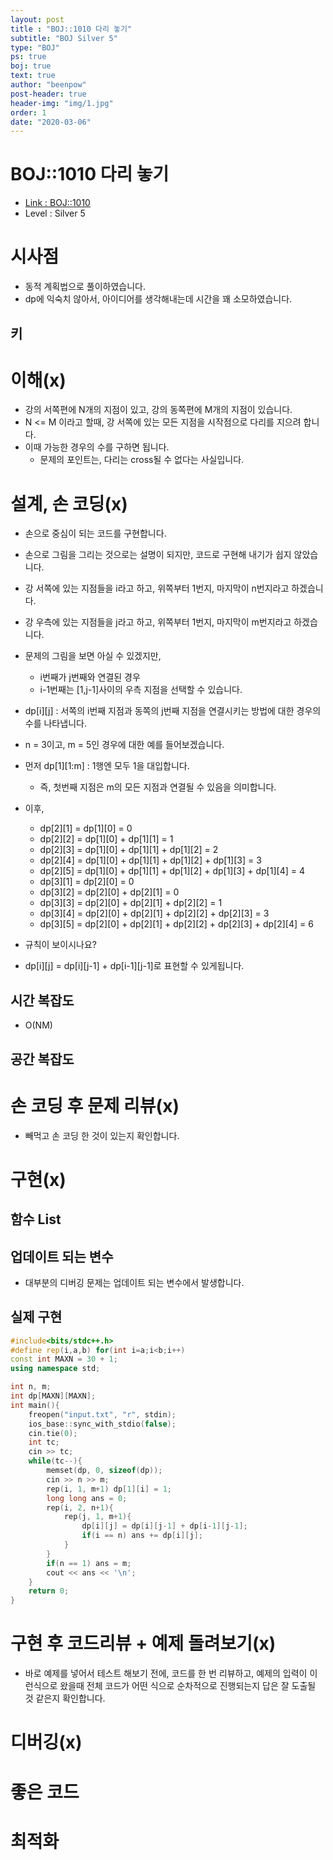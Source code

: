 ```yaml
---
layout: post
title : "BOJ::1010 다리 놓기"
subtitle: "BOJ Silver 5"
type: "BOJ"
ps: true
boj: true
text: true
author: "beenpow"
post-header: true
header-img: "img/1.jpg"
order: 1
date: "2020-03-06"
---
```



# BOJ::1010 다리 놓기
- [Link : BOJ::1010](https://www.acmicpc.net/problem/1010)
- Level : Silver 5

# 시사점
- 동적 계획법으로 풀이하였습니다.
- dp에 익숙치 않아서, 아이디어를 생각해내는데 시간을 꽤 소모하였습니다.

## 키

# 이해(x)
- 강의 서쪽편에 N개의 지점이 있고, 강의 동쪽편에 M개의 지점이 있습니다.
- N <= M 이라고 할때, 강 서쪽에 있는 모든 지점을 시작점으로 다리를 지으려 합니다.
- 이때 가능한 경우의 수를 구하면 됩니다.
  - 문제의 포인트는, 다리는 cross될 수 없다는 사실입니다.

# 설계, 손 코딩(x)
- 손으로 중심이 되는 코드를 구현합니다.
- 손으로 그림을 그리는 것으로는 설명이 되지만, 코드로 구현해 내기가 쉽지 않았습니다.
- 강 서쪽에 있는 지점들을 i라고 하고, 위쪽부터 1번지, 마지막이 n번지라고 하겠습니다.
- 강 우측에 있는 지점들을 j라고 하고, 위쪽부터 1번지, 마지막이 m번지라고 하겠습니다.
- 문제의 그림을 보면 아실 수 있겠지만,
  - i번째가 j번째와 연결된 경우
  - i-1번째는 [1,j-1]사이의 우측 지점을 선택할 수 있습니다.

- dp[i][j] : 서쪽의 i번째 지점과 동쪽의 j번째 지점을 연결시키는 방법에 대한 경우의 수를 나타냅니다.
- n = 3이고, m = 5인 경우에 대한 예를 들어보겠습니다.
- 먼저 dp[1][1:m] : 1행엔 모두 1을 대입합니다. 
  - 즉, 첫번째 지점은 m의 모든 지점과 연결될 수 있음을 의미합니다.
- 이후,
  - dp[2][1] = dp[1][0] = 0
  - dp[2][2] = dp[1][0] + dp[1][1] = 1
  - dp[2][3] = dp[1][0] + dp[1][1] + dp[1][2] = 2
  - dp[2][4] = dp[1][0] + dp[1][1] + dp[1][2] + dp[1][3] = 3
  - dp[2][5] = dp[1][0] + dp[1][1] + dp[1][2] + dp[1][3] + dp[1][4] = 4
  - dp[3][1] = dp[2][0] = 0
  - dp[3][2] = dp[2][0] + dp[2][1] = 0
  - dp[3][3] = dp[2][0] + dp[2][1] + dp[2][2] = 1
  - dp[3][4] = dp[2][0] + dp[2][1] + dp[2][2] + dp[2][3] = 3
  - dp[3][5] = dp[2][0] + dp[2][1] + dp[2][2] + dp[2][3] + dp[2][4] = 6

- 규칙이 보이시나요?
- dp[i][j] = dp[i][j-1] + dp[i-1][j-1]로 표현할 수 있게됩니다.


## 시간 복잡도
- O(NM)

## 공간 복잡도

# 손 코딩 후 문제 리뷰(x)
- 빼먹고 손 코딩 한 것이 있는지 확인합니다.

# 구현(x)

## 함수 List 

## 업데이트 되는 변수
- 대부분의 디버깅 문제는 업데이트 되는 변수에서 발생합니다.

## 실제 구현 

```cpp
#include<bits/stdc++.h>
#define rep(i,a,b) for(int i=a;i<b;i++)
const int MAXN = 30 + 1;
using namespace std;

int n, m;
int dp[MAXN][MAXN];
int main(){
    freopen("input.txt", "r", stdin);
    ios_base::sync_with_stdio(false);
    cin.tie(0);
    int tc;
    cin >> tc;
    while(tc--){
        memset(dp, 0, sizeof(dp));
        cin >> n >> m;
        rep(i, 1, m+1) dp[1][i] = 1;
        long long ans = 0;
        rep(i, 2, n+1){
            rep(j, 1, m+1){
                dp[i][j] = dp[i][j-1] + dp[i-1][j-1];
                if(i == n) ans += dp[i][j];
            }
        }
        if(n == 1) ans = m;
        cout << ans << '\n';
    }
    return 0;
}
```

# 구현 후 코드리뷰 + 예제 돌려보기(x)
- 바로 예제를 넣어서 테스트 해보기 전에, 코드를 한 번 리뷰하고, 예제의 입력이 이런식으로 왔을때
  전체 코드가 어떤 식으로 순차적으로 진행되는지 답은 잘 도출될 것 같은지 확인합니다.

# 디버깅(x)

# 좋은 코드

# 최적화
